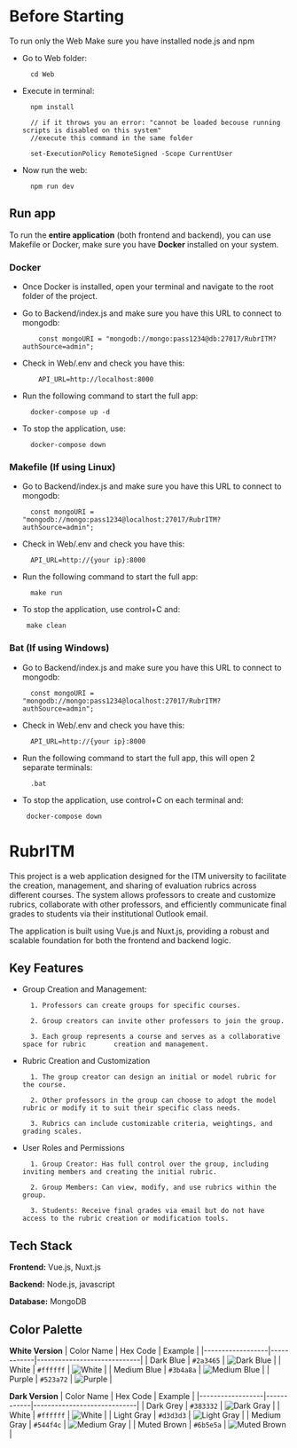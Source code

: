 
# Before Starting
To run only the Web
Make sure you have installed node.js and npm

- Go to Web folder:

        cd Web

- Execute in terminal:

        npm install

        // if it throws you an error: "cannot be loaded becouse running scripts is disabled on this system"
        //execute this command in the same folder

        set-ExecutionPolicy RemoteSigned -Scope CurrentUser

- Now run the web:

        npm run dev

## Run app

To run the **entire application** (both frontend and backend), you can use Makefile or Docker, make sure you have **Docker** installed on your system.

### Docker
- Once Docker is installed, open your terminal and navigate to the root folder of the project.
- Go to Backend/index.js and make sure you have this URL to connect to mongodb:

          const mongoURI = "mongodb://mongo:pass1234@db:27017/RubrITM?authSource=admin";

- Check in Web/.env and check you have this:

          API_URL=http://localhost:8000

- Run the following command to start the full app:

        docker-compose up -d

- To stop the application, use:

        docker-compose down

### Makefile (If using Linux)
- Go to Backend/index.js and make sure you have this URL to connect to mongodb:

        const mongoURI = "mongodb://mongo:pass1234@localhost:27017/RubrITM?authSource=admin";

- Check in Web/.env and check you have this:

        API_URL=http://{your ip}:8000

- Run the following command to start the full app:

        make run

- To stop the application, use control+C and:

       make clean

### Bat (If using Windows)

- Go to Backend/index.js and make sure you have this URL to connect to mongodb:

        const mongoURI = "mongodb://mongo:pass1234@localhost:27017/RubrITM?authSource=admin";

- Check in Web/.env and check you have this:

        API_URL=http://{your ip}:8000

- Run the following command to start the full app, this will open 2 separate terminals:

        .bat

- To stop the application, use control+C on each terminal and:

       docker-compose down

# RubrITM

This project is a web application designed for the ITM university to facilitate the creation, management, and sharing of evaluation rubrics across different courses. The system allows professors to create and customize rubrics, collaborate with other professors, and efficiently communicate final grades to students via their institutional Outlook email.

The application is built using Vue.js and Nuxt.js, providing a robust and scalable foundation for both the frontend and backend logic.


## Key Features

- Group Creation and Management:

        1. Professors can create groups for specific courses.

        2. Group creators can invite other professors to join the group.

        3. Each group represents a course and serves as a collaborative space for rubric       creation and management.
- Rubric Creation and Customization

        1. The group creator can design an initial or model rubric for the course.

        2. Other professors in the group can choose to adopt the model rubric or modify it to suit their specific class needs.

        3. Rubrics can include customizable criteria, weightings, and grading scales.
- User Roles and Permissions

        1. Group Creator: Has full control over the group, including inviting members and creating the initial rubric.

        2. Group Members: Can view, modify, and use rubrics within the group.

        3. Students: Receive final grades via email but do not have access to the rubric creation or modification tools.

## Tech Stack

**Frontend:** Vue.js, Nuxt.js

**Backend:** Node.js, javascript

**Database:** MongoDB

## Color Palette

**White Version**
| Color Name       | Hex Code   | Example                     |
|------------------|------------|-----------------------------|
| Dark Blue     | `#2a3465`  | ![Dark Blue](https://img.shields.io/badge/Dark%20Blue-%232a3465?style=for-the-badge&color=2a3465) |
| White  | `#ffffff`  | ![White](https://img.shields.io/badge/White-%23ffffff?style=for-the-badge&color=ffffff) |
| Medium Blue    | `#3b4a8a`  | ![Medium Blue](https://img.shields.io/badge/Medium%20Blue-%233b4a8a?style=for-the-badge&color=3b4a8a) |
| Purple  | `#523a72`  | ![Purple](https://img.shields.io/badge/Purple-%23523a72?style=for-the-badge&color=523a72) |

**Dark Version**
| Color Name       | Hex Code   | Example                     |
|------------------|------------|-----------------------------|
| Dark Grey    | `#383332`  | ![Dark Gray](https://img.shields.io/badge/Dark%20Gray-%23383332?style=for-the-badge&color=383332) |
| White  | `#ffffff`  | ![White](https://img.shields.io/badge/White-%23ffffff?style=for-the-badge&color=ffffff) |
| Light Gray    | `#d3d3d3`  | ![Light Gray](https://img.shields.io/badge/Light%20Gray-%23d3d3d3?style=for-the-badge&color=d3d3d3) |
| Medium Gray  | `#544f4c`  | ![Medium Gray](https://img.shields.io/badge/Medium%20Gray-%23544f4c?style=for-the-badge&color=544f4c) |
| Muted Brown  | `#6b5e5a`  | ![Muted Brown](https://img.shields.io/badge/Muted%20Brown-%236b5e5a?style=for-the-badge&color=6b5e5a) |
